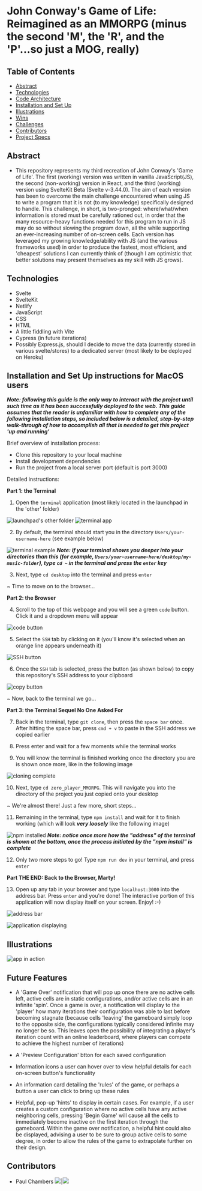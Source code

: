 # John Conway's Game of Life: Reimagined as an MMORPG (minus the second 'M', the 'R', and the 'P'...so just a MOG, really)

## Table of Contents

- [Abstract](#Abstract)
- [Technologies](#Technologies)
- [Code Architecture](#Code-Architecture)
- [Installation and Set Up](#Installation-and-Set-Up)
- [Illustrations](#Illustrations)
- [Wins](#Wins)
- [Challenges](#Challenges)
- [Contributors](#Contributors)
- [Project Specs](#Project-Specs)

## Abstract

- This repository represents my third recreation of John Conway's 'Game of Life'. The first (working) version was written in vanilla JavaScript(JS), the second (non-working) version in React, and the third (working) version using SvelteKit Beta (Svelte v-3.44.0). The aim of each version has been to overcome the main challenge encountered when using JS to write a program that it is not (to my knowledge) specifically designed to handle.
  This challenge, in short, is two-pronged: where/what/when information is stored must be carefully rationed out, in order that the many resource-heavy functions needed for this program to run in JS may do so without slowing the program down, all the while supporting an ever-increasing number of on-screen cells. Each version has leveraged my growing knowledge/ability with JS (and the various frameworks used) in order to produce the fastest, most efficient, and 'cheapest' solutions I can currently think of (though I am optimistic that better solutions may present themselves as my skill with JS grows).

## Technologies

- Svelte
- SvelteKit
- Netlify
- JavaScript
- CSS
- HTML
- A little fiddling with Vite
- Cypress (in future iterations)
- Possibly Express.js, should I decide to move the data (currently stored in various svelte/stores) to a dedicated server (most likely to be deployed on Heroku)

## Installation and Set Up instructions for MacOS users

***Note: following this guide is the only way to interact with the project until such time as it has been successfully deployed to the web. This guide assumes that the reader is unfamiliar with how to complete any of the following installation steps, so included below is a detailed, step-by-step walk-through of how to accomplish all that is needed to get this project 'up and running'***

Brief overview of installation process:
  - Clone this repository to your local machine
  - Install development dependencies
  - Run the project from a local server port (default is port 3000)

Detailed instructions:

**Part 1: the Terminal**

1. Open the ```terminal``` application (most likely located in the launchpad in the 'other' folder)

![launchpad's other folder](https://i.imgur.com/Dyzcc5S.png)
![terminal app](https://i.imgur.com/d9JORYq.png)

2. By default, the terminal should start you in the directory ```Users/your-username-here``` (see example below)

![terminal example](https://i.imgur.com/DGGgLpA.png)
***Note: if your terminal shows you deeper into your directories than this (for example, ```Users/your-username-here/desktop/my-music-folder```), type ```cd ~``` in the terminal and press the ```enter``` key***

3. Next, type ```cd desktop``` into the terminal and press ```enter```

~ Time to move on to the browser...


**Part 2: the Browser**

4. Scroll to the top of this webpage and you will see a green ```code``` button. Click it and a dropdown menu will appear

![code button](https://i.imgur.com/5Aw8DYA.png)

5. Select the ```SSH``` tab by clicking on it (you'll know it's selected when an orange line appears underneath it)

![SSH button](https://i.imgur.com/ZWntX3u.png)

6. Once the ```SSH``` tab is selected, press the button (as shown below) to copy this repository's SSH address to your clipboard

![copy button](https://i.imgur.com/sWaOFQs.png)

~ Now, back to the terminal we go...


**Part 3: the Terminal Sequel No One Asked For**

7. Back in the terminal, type ```git clone```, then press the ```space bar``` once. After hitting the space bar, press ```cmd + v``` to paste in the SSH address we copied earlier
 
8. Press enter and wait for a few moments while the terminal works
 
9. You will know the terminal is finished working once the directory you are is shown once more, like in the following image

![cloning complete](https://i.imgur.com/4B2KieK.png)

10. Next, type ```cd zero_player_MMORPG```. This will navigate you into the directory of the project you just copied onto your desktop


~ We're almost there! Just a few more, short steps...


11. Remaining in the terminal, type ```npm install``` and wait for it to finish working (which will look ***very loosely*** like the following image)

![npm installed](https://i.imgur.com/PANLZzp.png)
***Note: notice once more how the "address" of the terminal is shown at the bottom, once the process initiated by the "npm install" is complete***

12. Only two more steps to go! Type ```npm run dev``` in your terminal, and press ```enter```


**Part THE END: Back to the Browser, Marty!**

13. Open up any tab in your browser and type ```localhost:3000``` into the address bar. Press ```enter``` and you're done! The interactive portion of this application will now display itself on your screen. Enjoy! :-)

![address bar](https://i.imgur.com/yw2MSD3.png)

![application displaying](https://i.imgur.com/Baln7eu.png)


## Illustrations

![app in action](https://github.com/PaulTimothyChambers/zero_player_MMORPG/blob/main/cut.gif)


## Future Features

- A 'Game Over' notification that will pop up once there are no active cells left, active cells are in static configurations, and/or active cells are in an infinite 'spin'. Once a game is over, a notification will display to the 'player' how many iterations their configuration was able to last before becoming stagnate (because cells 'leaving' the gameboard simply loop to the opposite side, the configurations typically considered infinite may no longer be so. This leaves open the possibility of integrating a player's iteration count with an online leaderboard, where players can compete to achieve the highest number of iterations)

- A 'Preview Configuration' btton for each saved configuration

- Information icons a user can hover over to view helpful details for each on-screen button's functionality

- An information card detailing the 'rules' of the game, or perhaps a button a user can click to bring up these rules

- Helpful, pop-up 'hints' to display in certain cases. For example, if a user creates a custom configuration where no active cells have any active neighboring cells, pressing 'Begin Game' will cause all the cells to immediately become inactive on the first iteration through the gameboard. Within the game over notification, a helpful hint could also be displayed, advising a user to be sure to group active cells to some degree, in order to allow the rules of the game to extrapolate further on their design.

## Contributors

- Paul Chambers [<img src="https://img.shields.io/badge/GitHub-181717.svg?&style=flaste&logo=github&logoColor=white" />](https://github.com/PaulTimothyChambers)|[<img src= "https://img.shields.io/badge/in-LinkedIn-blue" />](https://www.linkedin.com/in/paultimothychambers/)
